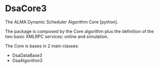 # DsaCore3

The ALMA Dynamic Scheduler Algorithm Core [python].

The package is composed by the Core algorithm plus the definition of the two
basic XMLRPC services: online and simulation.

The Core is bases in 2 main classes:

* DsaDataBase3
* DsaAlgorithm3


